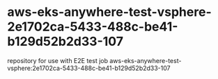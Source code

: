 # aws-eks-anywhere-test-vsphere-2e1702ca-5433-488c-be41-b129d52b2d33-107
repository for use with E2E test job aws-eks-anywhere-test-vsphere:2e1702ca-5433-488c-be41-b129d52b2d33-107
